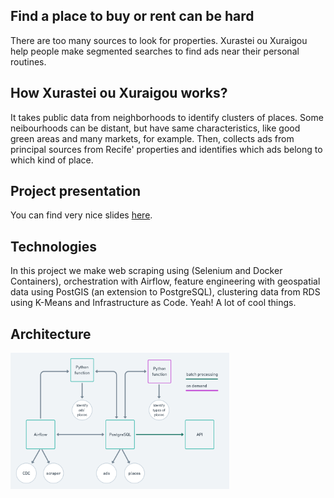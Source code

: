 ## Find a place to buy or rent can be hard

There are too many sources to look for properties. Xurastei ou Xuraigou help people make segmented searches to find ads near their personal routines.

## How Xurastei ou Xuraigou works?

It takes public data from neighborhoods to identify clusters of places. Some neibourhoods can be distant, but have same characteristics, like good green areas and many markets, for example. Then, collects ads from principal sources from Recife' properties and identifies which ads belong to which kind of place.

## Project presentation

You can find very nice slides [here](https://www.canva.com/design/DAErzzYvh_M/QsxB75L-e490gy0vCPS5jw/view?utm_content=DAErzzYvh_M&utm_campaign=designshare&utm_medium=link&utm_source=publishsharelink).

## Technologies

In this project we make web scraping using (Selenium and Docker Containers), orchestration with Airflow, feature engineering with geospatial data using PostGIS (an extension to PostgreSQL), clustering data from RDS using K-Means and Infrastructure as Code. Yeah! A lot of cool things.

## Architecture

<img src="https://github.com/spacemarcio/xurastei/blob/79d7eaf1d2dd4d4ece3623bb31ea9bc182f05170/readme-images/xurastei-architecture.png" alt="drawing" style="width:350px;"/>